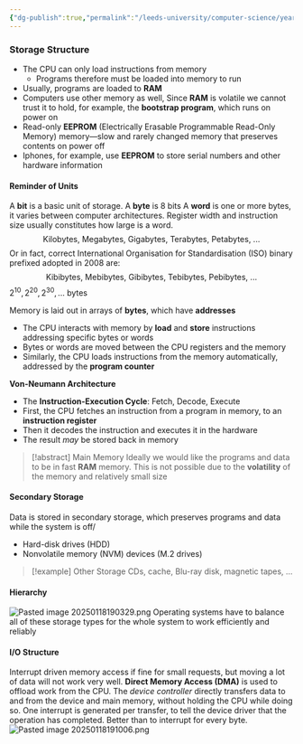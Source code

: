 ```yaml
---
{"dg-publish":true,"permalink":"/leeds-university/computer-science/year-2/operating-systems/revision/w1-introduction-to-os/p4-storage-and-memory/"}
---
```



### Storage Structure
- The CPU can only load instructions from memory
	- Programs therefore must be loaded into memory to run
- Usually, programs are loaded to **RAM**
- Computers use other memory as well, Since **RAM** is volatile we cannot trust it to hold, for example, the **bootstrap program**, which runs on power on
- Read-only **EEPROM** (Electrically Erasable Programmable Read-Only Memory) memory—slow and rarely changed memory that preserves contents on power off
- Iphones, for example, use **EEPROM** to store serial numbers and other hardware information
#### Reminder of Units
A **bit** is a basic unit of storage. A **byte** is 8 bits
A **word** is one or more bytes, it varies between computer architectures. Register width and instruction size usually constitutes how large is a word.
$$
\text{Kilobytes, Megabytes, Gigabytes, Terabytes, Petabytes, ...}
$$
Or in fact, correct International Organisation for Standardisation (ISO) binary prefixed adopted in 2008 are:
$$
\text{Kibibytes, Mebibytes, Gibibytes, Tebibytes, Pebibytes, ...}
$$
$2^{10},2^{20},2^{30},...\text{ bytes}$

Memory is laid out in arrays of **bytes**, which have **addresses**
- The CPU interacts with memory by **load** and **store** instructions addressing specific bytes or words
- Bytes or words are moved between the CPU registers and the memory
- Similarly, the CPU loads instructions from the memory automatically, addressed by the **program counter**

**Von-Neumann Architecture**
- The **Instruction-Execution Cycle**: Fetch, Decode, Execute
- First, the CPU fetches an instruction from a program in memory, to an **instruction register**
- Then it decodes the instruction and executes it in the hardware
- The result *may* be stored back in memory
>[!abstract] Main Memory
>Ideally we would like the programs and data to be in fast **RAM** memory. This is not possible due to the **volatility** of the memory and relatively small size
>
#### Secondary Storage
Data is stored in secondary storage, which preserves programs and data while the system is off/
- Hard-disk drives (HDD)
- Nonvolatile memory (NVM) devices (M.2 drives)
>[!example] Other Storage
>CDs, cache, Blu-ray disk, magnetic tapes, …

#### Hierarchy
![Pasted image 20250118190329.png](/img/user/Leeds%20University/Computer%20Science/Year%202/Operating%20Systems/Revision/images/Pasted%20image%2020250118190329.png)
Operating systems have to balance all of these storage types for the whole system to work efficiently and reliably
#### I/O Structure
Interrupt driven memory access if fine for small requests, but moving a lot of data will not work very well.
**Direct Memory Access (DMA)** is used to offload work from the CPU.
The *device controller* directly transfers data to and from the device and main memory, without holding the CPU while doing so.
One interrupt is generated per transfer, to tell the device driver that the operation has completed. Better than to interrupt for every byte.
![Pasted image 20250118191006.png](/img/user/Leeds%20University/Computer%20Science/Year%202/Operating%20Systems/Revision/images/Pasted%20image%2020250118191006.png)
